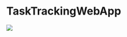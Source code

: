 # TaskTrackingWebApp
<img src="https://github.com/DeryaUnverr/TaskTrackingWebApp/blob/master/taskTrackingDerya.gif"> </img>
